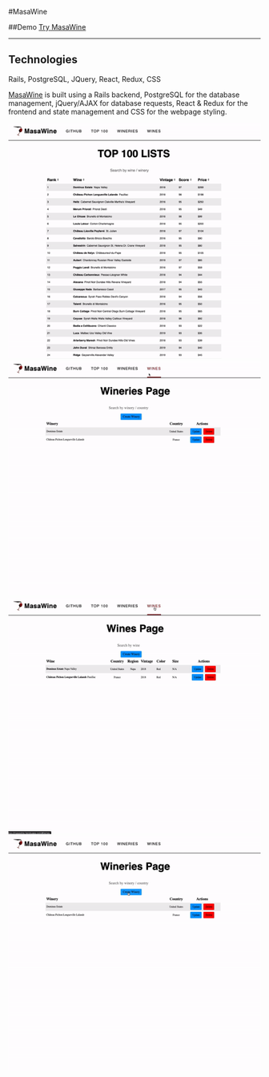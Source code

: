#MasaWine

##Demo
<a href="https://masawine.herokuapp.com/#/">Try MasaWine </a>

---


## Technologies
Rails, PostgreSQL, JQuery, React, Redux, CSS

<a href="https://masawine.herokuapp.com/#/">MasaWine</a> is built using a Rails backend, PostgreSQL for the database management, jQuery/AJAX for database requests, React & Redux for the frontend and state management and CSS for the webpage styling.


![alt text](https://github.com/masacheung/MasaWine/blob/main/app/assets/images/top-100.gif)
![alt text](https://github.com/masacheung/MasaWine/blob/main/app/assets/images/link-to-tasting-note.gif)
![alt text](https://github.com/masacheung/MasaWine/blob/main/app/assets/images/wine-page.gif)
![alt text](https://github.com/masacheung/MasaWine/blob/main/app/assets/images/wineries-page.gif)
